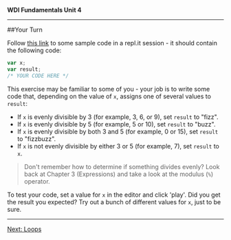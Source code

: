 **WDI Fundamentals Unit 4**

---

##Your Turn

Follow [this link](http://repl.it/9nF) to some sample code in a repl.it session - it should contain the following code:

```javascript
var x;
var result;
/* YOUR CODE HERE */
```

This exercise may be familiar to some of you - your job is to write some code that, depending on the value of `x`, assigns one of several values to `result`:

* If `x` is evenly divisible by 3 (for example, 3, 6, or 9), set `result` to "fizz".
* If `x` is evenly divisible by 5 (for example, 5 or 10), set `result` to "buzz".
* If `x` is evenly divisible by both 3 and 5 (for example, 0 or 15), set `result` to "fizzbuzz".
* If `x` is not evenly divisible by either 3 or 5 (for example, 7), set `result` to `x`.

> Don't remember how to determine if something divides evenly? Look back at Chapter 3 (Expressions) and take a look at the modulus (`%`) operator.

To test your code, set a value for `x` in the editor and click 'play'. Did you get the result you expected? Try out a bunch of different values for `x`, just to be sure.

---

[Next: Loops](05_lesson.md)
